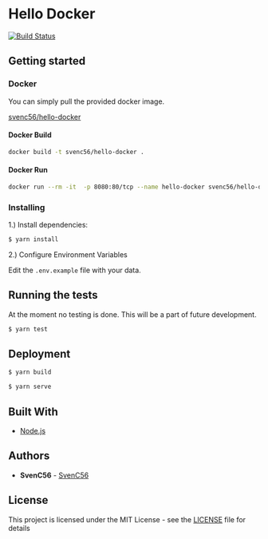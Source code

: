 # Hello Docker

[![Build Status](https://drone.sc-web.de/api/badges/SvenC56/hello-docker/status.svg)](https://drone.sc-web.de/SvenC56/hello-docker)

## Getting started

### Docker

You can simply pull the provided docker image.

[svenc56/hello-docker](https://hub.docker.com/r/svenc56/hello-docker)


#### Docker Build

```bash
docker build -t svenc56/hello-docker .
```

#### Docker Run

```bash
docker run --rm -it  -p 8080:80/tcp --name hello-docker svenc56/hello-docker:latest
```

### Installing

1.) Install dependencies:

```bash
$ yarn install
```

2.) Configure Environment Variables

Edit the `.env.example` file with your data.

## Running the tests

At the moment no testing is done. This will be a part of future development.

```bash
$ yarn test
```

## Deployment

```bash
$ yarn build

$ yarn serve
```

## Built With

- [Node.js](https://nodejs.org/en/)

## Authors

- **SvenC56** - [SvenC56](https://github.com/svenc56)

## License

This project is licensed under the MIT License - see the [LICENSE](LICENSE) file for details